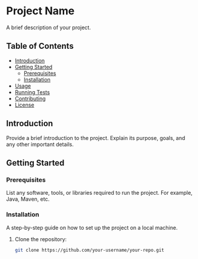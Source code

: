 # Project Name

A brief description of your project.

## Table of Contents

- [Introduction](#introduction)
- [Getting Started](#getting-started)
    - [Prerequisites](#prerequisites)
    - [Installation](#installation)
- [Usage](#usage)
- [Running Tests](#running-tests)
- [Contributing](#contributing)
- [License](#license)

## Introduction

Provide a brief introduction to the project. Explain its purpose, goals, and any other important details.

## Getting Started

### Prerequisites

List any software, tools, or libraries required to run the project. For example, Java, Maven, etc.

### Installation

A step-by-step guide on how to set up the project on a local machine.

1. Clone the repository:
   ```sh
   git clone https://github.com/your-username/your-repo.git